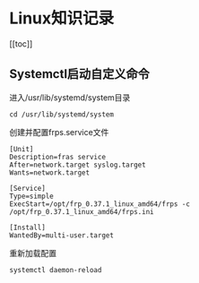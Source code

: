 # Linux知识记录
[[toc]]


## Systemctl启动自定义命令

进入/usr/lib/systemd/system目录
```linux
cd /usr/lib/systemd/system 
```
创建并配置frps.service文件
```linux
[Unit]
Description=fras service
After=network.target syslog.target
Wants=network.target

[Service]
Type=simple
ExecStart=/opt/frp_0.37.1_linux_amd64/frps -c /opt/frp_0.37.1_linux_amd64/frps.ini

[Install]
WantedBy=multi-user.target
```
重新加载配置
```linux
systemctl daemon-reload
```